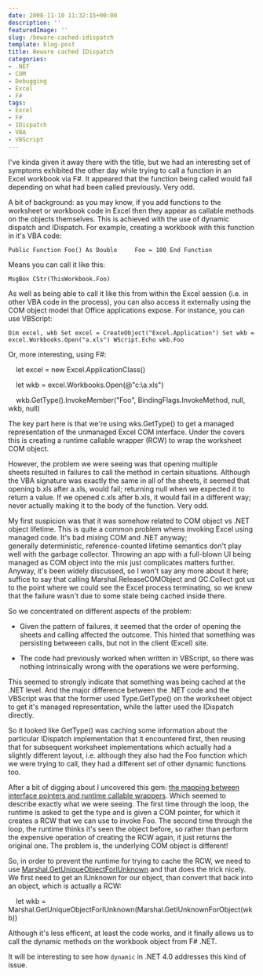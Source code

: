 ```yaml
---
date: 2008-11-10 11:32:15+00:00
description: ''
featuredImage: ''
slug: /beware-cached-idispatch
template: blog-post
title: Beware cached IDispatch
categories:
- .NET
- COM
- Debugging
- Excel
- F#
tags:
- Excel
- F#
- IDispatch
- VBA
- VBScript
---
```


I've kinda given it away there with the title, but we had an interesting set of symptoms exhibited the other day while trying to call a function in an Excel workbook via F#. It appeared that the function being called would fail depending on what had been called previously. Very odd.

A bit of background: as you may know, if you add functions to the worksheet or workbook code in Excel then they appear as callable methods on the objects themselves. This is achieved with the use of dynamic dispatch and IDispatch. For example, creating a workbook with this function in it's VBA code:

`Public Function Foo() As Double
    Foo = 100
End Function`

Means you can call it like this:

`MsgBox CStr(ThisWorkbook.Foo)`

As well as being able to call it like this from within the Excel session (i.e. in other VBA code in the process), you can also access it externally using the COM object model that Office applications expose. For instance, you can use VBScript:

`Dim excel, wkb
Set excel = CreateObject("Excel.Application")
Set wkb = excel.Workbooks.Open("a.xls")
WScript.Echo wkb.Foo
`

Or, more interesting, using F#:





    let excel = new Excel.ApplicationClass()




    let wkb = excel.Workbooks.Open(@"c:\a.xls")




    wkb.GetType().InvokeMember("Foo", BindingFlags.InvokeMethod, null, wkb, null)






The key part here is that we're using wks.GetType() to get a managed representation of the unmanaged Excel COM interface. Under the covers this is creating a runtime callable wrapper (RCW) to wrap the worksheet COM object.

However, the problem we were seeing was that opening multiple sheets resulted in failures to call the method in certain situations. Although the VBA signature was exactly the same in all of the sheets, it seemed that opening b.xls after a.xls, would fail; returning null when we expected it to return a value. If we opened c.xls after b.xls, it would fail in a different way; never actually making it to the body of the function. Very odd.

My first suspicion was that it was somehow related to COM object vs .NET object lifetime. This is quite a common problem whens invoking Excel using managed code. It's bad mixing COM and .NET anyway; generally deterministic, reference-counted lifetime semantics don't play well with the garbage collector. Throwing an app with a full-blown UI being managed as COM object into the mix just complicates matters further. Anyway, it's been widely discussed, so I won't say any more about it here; suffice to say that calling Marshal.ReleaseCOMObject and GC.Collect got us to the point where we could see the Excel process terminating, so we knew that the failure wasn't due to some state being cached inside there.

So we concentrated on different aspects of the problem:



	
  * Given the pattern of failures, it seemed that the order of opening the sheets and calling affected the outcome. This hinted that something was persisting betweeen calls, but not in the client (Excel) site.

	
  * The code had previously worked when written in VBScript, so there was nothing intrinsically wrong with the operations we were performing.


This seemed to strongly indicate that something was being cached at the .NET level. And the major difference between the .NET code and the VBScript was that the former used Type.GetType() on the worksheet object to get it's managed representation, while the latter used the IDispatch directly.

So it looked like GetType() was caching some information about the particular IDispatch implementation that it encountered first, then reusing that for subsequent worksheet implementations which actually had a slightly different layout, i.e. although they also had the Foo function which we were trying to call, they had a different set of other dynamic functions too.

After a bit of digging about I uncovered this gem: [the mapping between interface pointers and runtime callable wrappers](http://blogs.msdn.com/mbend/archive/2007/04/18/the-mapping-between-interface-pointers-and-runtime-callable-wrappers-rcws.aspx). Which seemed to describe exactly what we were seeing. The first time through the loop, the runtime is asked to get the type and is given a COM pointer, for which it creates a RCW that we can use to invoke Foo. The second time through the loop, the runtime thinks it's seen the object before, so rather than perform the expensive operation of creating the RCW again, it just returns the original one. The problem is, the underlying COM object is different!

So, in order to prevent the runtime for trying to cache the RCW, we need to use [Marshal.GetUniqueObjectForIUnknown](http://msdn.microsoft.com/en-us/library/system.runtime.interopservices.marshal.getuniqueobjectforiunknown(VS.80).aspx) and that does the trick nicely. We first need to get an IUnknown for our object, than convert that back into an object, which is actually a RCW:





    let wkb = Marshal.GetUniqueObjectForIUnknown(Marshal.GetIUnknownForObject(wkb))






Although it's less efficent, at least the code works, and it finally allows us to call the dynamic methods on the workbook object from F# .NET.

It will be interesting to see how `dynamic` in .NET 4.0 addresses this kind of issue.
